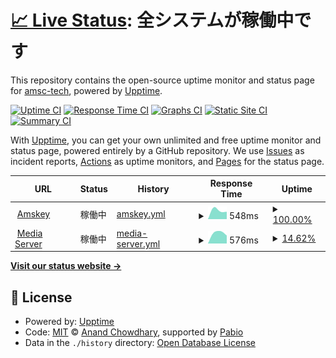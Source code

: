 # [📈 Live Status](https://status.amskey.f5.si): <!--live status--> **全システムが稼働中です**

This repository contains the open-source uptime monitor and status page for [amsc-tech](https://status.amskey.f5.si), powered by [Upptime](https://github.com/upptime/upptime).

[![Uptime CI](https://github.com/amsc-tech/amskey-status/workflows/Uptime%20CI/badge.svg)](https://github.com/amsc-tech/amskey-status/actions?query=workflow%3A%22Uptime+CI%22)
[![Response Time CI](https://github.com/amsc-tech/amskey-status/workflows/Response%20Time%20CI/badge.svg)](https://github.com/amsc-tech/amskey-status/actions?query=workflow%3A%22Response+Time+CI%22)
[![Graphs CI](https://github.com/amsc-tech/amskey-status/workflows/Graphs%20CI/badge.svg)](https://github.com/amsc-tech/amskey-status/actions?query=workflow%3A%22Graphs+CI%22)
[![Static Site CI](https://github.com/amsc-tech/amskey-status/workflows/Static%20Site%20CI/badge.svg)](https://github.com/amsc-tech/amskey-status/actions?query=workflow%3A%22Static+Site+CI%22)
[![Summary CI](https://github.com/amsc-tech/amskey-status/workflows/Summary%20CI/badge.svg)](https://github.com/amsc-tech/amskey-status/actions?query=workflow%3A%22Summary+CI%22)

With [Upptime](https://upptime.js.org), you can get your own unlimited and free uptime monitor and status page, powered entirely by a GitHub repository. We use [Issues](https://github.com/amsc-tech/amskey-status/issues) as incident reports, [Actions](https://github.com/amsc-tech/amskey-status/actions) as uptime monitors, and [Pages](https://status.amskey.f5.si) for the status page.

<!--start: status pages-->
<!-- This summary is generated by Upptime (https://github.com/upptime/upptime) -->
<!-- Do not edit this manually, your changes will be overwritten -->
<!-- prettier-ignore -->
| URL | Status | History | Response Time | Uptime |
| --- | ------ | ------- | ------------- | ------ |
| <img alt="" src="https://icons.duckduckgo.com/ip3/amskey.f5.si.ico" height="13"> [Amskey](https://amskey.f5.si) | 稼働中 | [amskey.yml](https://github.com/amsc-tech/amskey-status/commits/HEAD/history/amskey.yml) | <details><summary><img alt="Response time graph" src="./graphs/amskey/response-time-week.png" height="20"> 548ms</summary><br><a href="https://status.amskey.f5.si/history/amskey"><img alt="Response time 548" src="https://img.shields.io/endpoint?url=https%3A%2F%2Fraw.githubusercontent.com%2Famsc-tech%2Famskey-status%2FHEAD%2Fapi%2Famskey%2Fresponse-time.json"></a><br><a href="https://status.amskey.f5.si/history/amskey"><img alt="24-hour response time 548" src="https://img.shields.io/endpoint?url=https%3A%2F%2Fraw.githubusercontent.com%2Famsc-tech%2Famskey-status%2FHEAD%2Fapi%2Famskey%2Fresponse-time-day.json"></a><br><a href="https://status.amskey.f5.si/history/amskey"><img alt="7-day response time 548" src="https://img.shields.io/endpoint?url=https%3A%2F%2Fraw.githubusercontent.com%2Famsc-tech%2Famskey-status%2FHEAD%2Fapi%2Famskey%2Fresponse-time-week.json"></a><br><a href="https://status.amskey.f5.si/history/amskey"><img alt="30-day response time 548" src="https://img.shields.io/endpoint?url=https%3A%2F%2Fraw.githubusercontent.com%2Famsc-tech%2Famskey-status%2FHEAD%2Fapi%2Famskey%2Fresponse-time-month.json"></a><br><a href="https://status.amskey.f5.si/history/amskey"><img alt="1-year response time 548" src="https://img.shields.io/endpoint?url=https%3A%2F%2Fraw.githubusercontent.com%2Famsc-tech%2Famskey-status%2FHEAD%2Fapi%2Famskey%2Fresponse-time-year.json"></a></details> | <details><summary><a href="https://status.amskey.f5.si/history/amskey">100.00%</a></summary><a href="https://status.amskey.f5.si/history/amskey"><img alt="All-time uptime 100.00%" src="https://img.shields.io/endpoint?url=https%3A%2F%2Fraw.githubusercontent.com%2Famsc-tech%2Famskey-status%2FHEAD%2Fapi%2Famskey%2Fuptime.json"></a><br><a href="https://status.amskey.f5.si/history/amskey"><img alt="24-hour uptime 100.00%" src="https://img.shields.io/endpoint?url=https%3A%2F%2Fraw.githubusercontent.com%2Famsc-tech%2Famskey-status%2FHEAD%2Fapi%2Famskey%2Fuptime-day.json"></a><br><a href="https://status.amskey.f5.si/history/amskey"><img alt="7-day uptime 100.00%" src="https://img.shields.io/endpoint?url=https%3A%2F%2Fraw.githubusercontent.com%2Famsc-tech%2Famskey-status%2FHEAD%2Fapi%2Famskey%2Fuptime-week.json"></a><br><a href="https://status.amskey.f5.si/history/amskey"><img alt="30-day uptime 100.00%" src="https://img.shields.io/endpoint?url=https%3A%2F%2Fraw.githubusercontent.com%2Famsc-tech%2Famskey-status%2FHEAD%2Fapi%2Famskey%2Fuptime-month.json"></a><br><a href="https://status.amskey.f5.si/history/amskey"><img alt="1-year uptime 100.00%" src="https://img.shields.io/endpoint?url=https%3A%2F%2Fraw.githubusercontent.com%2Famsc-tech%2Famskey-status%2FHEAD%2Fapi%2Famskey%2Fuptime-year.json"></a></details>
| <img alt="" src="https://icons.duckduckgo.com/ip3/media.amsc.f5.si.ico" height="13"> [Media Server](https://media.amsc.f5.si/amskey/am/daf124c9-34cc-4f16-9c20-4ed3fb66dcdb.png) | 稼働中 | [media-server.yml](https://github.com/amsc-tech/amskey-status/commits/HEAD/history/media-server.yml) | <details><summary><img alt="Response time graph" src="./graphs/media-server/response-time-week.png" height="20"> 576ms</summary><br><a href="https://status.amskey.f5.si/history/media-server"><img alt="Response time 576" src="https://img.shields.io/endpoint?url=https%3A%2F%2Fraw.githubusercontent.com%2Famsc-tech%2Famskey-status%2FHEAD%2Fapi%2Fmedia-server%2Fresponse-time.json"></a><br><a href="https://status.amskey.f5.si/history/media-server"><img alt="24-hour response time 576" src="https://img.shields.io/endpoint?url=https%3A%2F%2Fraw.githubusercontent.com%2Famsc-tech%2Famskey-status%2FHEAD%2Fapi%2Fmedia-server%2Fresponse-time-day.json"></a><br><a href="https://status.amskey.f5.si/history/media-server"><img alt="7-day response time 576" src="https://img.shields.io/endpoint?url=https%3A%2F%2Fraw.githubusercontent.com%2Famsc-tech%2Famskey-status%2FHEAD%2Fapi%2Fmedia-server%2Fresponse-time-week.json"></a><br><a href="https://status.amskey.f5.si/history/media-server"><img alt="30-day response time 576" src="https://img.shields.io/endpoint?url=https%3A%2F%2Fraw.githubusercontent.com%2Famsc-tech%2Famskey-status%2FHEAD%2Fapi%2Fmedia-server%2Fresponse-time-month.json"></a><br><a href="https://status.amskey.f5.si/history/media-server"><img alt="1-year response time 576" src="https://img.shields.io/endpoint?url=https%3A%2F%2Fraw.githubusercontent.com%2Famsc-tech%2Famskey-status%2FHEAD%2Fapi%2Fmedia-server%2Fresponse-time-year.json"></a></details> | <details><summary><a href="https://status.amskey.f5.si/history/media-server">14.62%</a></summary><a href="https://status.amskey.f5.si/history/media-server"><img alt="All-time uptime 14.62%" src="https://img.shields.io/endpoint?url=https%3A%2F%2Fraw.githubusercontent.com%2Famsc-tech%2Famskey-status%2FHEAD%2Fapi%2Fmedia-server%2Fuptime.json"></a><br><a href="https://status.amskey.f5.si/history/media-server"><img alt="24-hour uptime 14.62%" src="https://img.shields.io/endpoint?url=https%3A%2F%2Fraw.githubusercontent.com%2Famsc-tech%2Famskey-status%2FHEAD%2Fapi%2Fmedia-server%2Fuptime-day.json"></a><br><a href="https://status.amskey.f5.si/history/media-server"><img alt="7-day uptime 14.62%" src="https://img.shields.io/endpoint?url=https%3A%2F%2Fraw.githubusercontent.com%2Famsc-tech%2Famskey-status%2FHEAD%2Fapi%2Fmedia-server%2Fuptime-week.json"></a><br><a href="https://status.amskey.f5.si/history/media-server"><img alt="30-day uptime 14.62%" src="https://img.shields.io/endpoint?url=https%3A%2F%2Fraw.githubusercontent.com%2Famsc-tech%2Famskey-status%2FHEAD%2Fapi%2Fmedia-server%2Fuptime-month.json"></a><br><a href="https://status.amskey.f5.si/history/media-server"><img alt="1-year uptime 14.62%" src="https://img.shields.io/endpoint?url=https%3A%2F%2Fraw.githubusercontent.com%2Famsc-tech%2Famskey-status%2FHEAD%2Fapi%2Fmedia-server%2Fuptime-year.json"></a></details>

<!--end: status pages-->

[**Visit our status website →**](https://status.amskey.f5.si)

## 📄 License

- Powered by: [Upptime](https://github.com/upptime/upptime)
- Code: [MIT](./LICENSE) © [Anand Chowdhary](https://anandchowdhary.com), supported by [Pabio](https://pabio.com)
- Data in the `./history` directory: [Open Database License](https://opendatacommons.org/licenses/odbl/1-0/)
